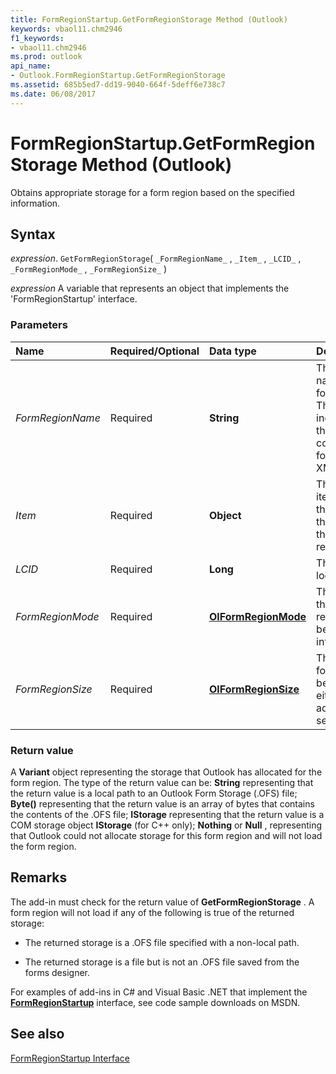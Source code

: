 ```yaml
---
title: FormRegionStartup.GetFormRegionStorage Method (Outlook)
keywords: vbaol11.chm2946
f1_keywords:
- vbaol11.chm2946
ms.prod: outlook
api_name:
- Outlook.FormRegionStartup.GetFormRegionStorage
ms.assetid: 685b5ed7-dd19-9040-664f-5deff6e738c7
ms.date: 06/08/2017
---
```



# FormRegionStartup.GetFormRegionStorage Method (Outlook)

Obtains appropriate storage for a form region based on the specified information.


## Syntax

 _expression_. `GetFormRegionStorage`( `_FormRegionName_` , `_Item_` , `_LCID_` , `_FormRegionMode_` , `_FormRegionSize_` )

 _expression_ A variable that represents an object that implements the 'FormRegionStartup' interface.


### Parameters



|Name|Required/Optional|Data type|Description|
|:-----|:-----|:-----|:-----|
| _FormRegionName_|Required| **String**|The internal name of the form region. This can be indicated by the <name> tag in the corresponding form region XML manifest.|
| _Item_|Required| **Object**|The Outlook item object that caused the loading of the form region.|
| _LCID_|Required| **Long**|The current locale ID.|
| _FormRegionMode_|Required| **[OlFormRegionMode](Outlook.OlFormRegionMode.md)**|The mode that the form region is being loaded into.|
| _FormRegionSize_|Required| **[OlFormRegionSize](Outlook.OlFormRegionSize.md)**|The type of form region being loaded, either adjoining or separate.|

### Return value

A  **Variant** object representing the storage that Outlook has allocated for the form region. The type of the return value can be: **String** representing that the return value is a local path to an Outlook Form Storage (.OFS) file; **Byte()** representing that the return value is an array of bytes that contains the contents of the .OFS file; **IStorage** representing that the return value is a COM storage object **IStorage** (for C++ only); **Nothing** or **Null** , representing that Outlook could not allocate storage for this form region and will not load the form region.


## Remarks

The add-in must check for the return value of  **GetFormRegionStorage** . A form region will not load if any of the following is true of the returned storage:


- The returned storage is a .OFS file specified with a non-local path.
    
- The returned storage is a file but is not an .OFS file saved from the forms designer.
    


For examples of add-ins in C# and Visual Basic .NET that implement the  **[FormRegionStartup](Outlook.formregionstartup.md)** interface, see code sample downloads on MSDN.


## See also


[FormRegionStartup Interface](Outlook.formregionstartup.md)

